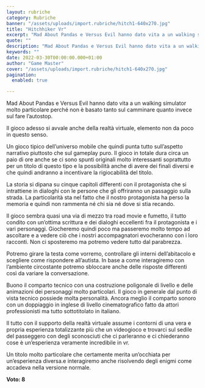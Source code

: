 ```yaml
---
layout: rubriche
category: Rubriche
banner: "/assets/uploads/import.rubriche/hitch1-640x270.jpg"
title: "Hitchhiker Vr"
excerpt: "Mad About Pandas e Versus Evil hanno dato vita a un walking simulator molto particolare perché non è basato tanto sul camminare quanto invece sul fare l’autostop. Il gioco adesso si avvale anche della realtà virtuale, elemento non da poco in questo senso. Un gioco tipico dell’universo mobile che quindi punta tutto sull’aspetto narrativo piuttosto [&hellip"
quote: ""
description: "Mad About Pandas e Versus Evil hanno dato vita a un walking simulator molto particolare perché non è basato tanto sul camminare quanto invece sul fare l’autostop. Il gioco adesso si avvale anche della realtà virtuale, elemento non da poco in questo senso. Un gioco tipico dell’universo mobile che quindi punta tutto sull’aspetto narrativo piuttosto [&hellip"
keywords: ""
date: 2022-03-30T00:00:00.000+01:00
author: "Game Master"
cover: "/assets/uploads/import.rubriche/hitch1-640x270.jpg"
pagination:
  enabled: true

---
```


Mad About Pandas e Versus Evil hanno dato vita a un walking simulator molto particolare perché non è basato tanto sul camminare quanto invece sul fare l’autostop.

Il gioco adesso si avvale anche della realtà virtuale, elemento non da poco in questo senso.

Un gioco tipico dell’universo mobile che quindi punta tutto sull’aspetto narrativo piuttosto che sul gameplay puro. Il gioco in totale dura circa un paio di ore anche se ci sono spunti originali molto interessanti soprattutto per un titolo di questo tipo e la possibilità anche di avere dei finali diversi e che quindi andranno a incentivare la rigiocabilità del titolo.

La storia si dipana su cinque capitoli differenti con il protagonista che si intrattiene in dialoghi con le persone che gli offriranno un passaggio sulla strada. La particolarità sta nel fatto che il nostro protagonista ha perso la memoria e quindi non rammenta né chi sia né dove si stia recando.

Il gioco sembra quasi una via di mezzo tra road movie e fumetto, il tutto condito con un’ottima scrittura e dei dialoghi eccellenti fra il protagonista e i vari personaggi. Giocheremo quindi poco ma passeremo molto tempo ad ascoltare e a vedere ciò che i nostri accompagnatori evocheranno con i loro racconti. Non ci sposteremo ma potremo vedere tutto dal parabrezza.

Potremo girare la testa come vorremo, controllare gli interni dell’abitacolo e scegliere come rispondere all’autista. In base a come interagiremo con l’ambiente circostante potremo sbloccare anche delle risposte differenti così da variare la conversazione.

Buono il comparto tecnico con una costruzione poligonale di livello e delle animazioni dei personaggi molto particolari. Il gioco in generale dal punto di vista tecnico possiede molta personalità. Ancora meglio il comparto sonoro con un doppiaggio in inglese di livello cinematografico fatto da attori professionisti ma tutto sottotitolato in italiano.

Il tutto con il supporto della realtà virtuale assume i contorni di una vera e propria esperienza totalizzante più che un videogioco e trovarci sul sedile del passeggero con degli sconosciuti che ci parleranno e ci chiederanno cose è un’esperienza veramente incredibile in vr.

Un titolo molto particolare che certamente merita un’occhiata per un’esperienza diversa.e interagiremo anche risolvendo degli enigmi come accadeva nella versione normale.

**Voto: 8**